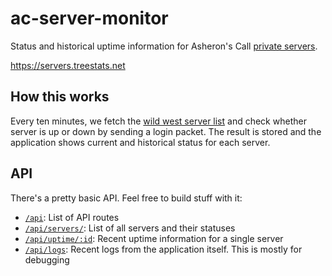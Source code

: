 # ac-server-monitor

Status and historical uptime information for Asheron's Call [private servers](https://github.com/acresources/serverslist).

https://servers.treestats.net

## How this works

Every ten minutes, we fetch the [wild west server list](https://github.com/acresources/serverslist) and check whether server is up or down by sending a login packet.
The result is stored and the application shows current and historical status for each server.

## API

There's a pretty basic API.
Feel free to build stuff with it:

- [`/api`](https://servers.treestats.net/api): List of API routes
- [`/api/servers/`](https://servers.treestats.net/api/servers): List of all servers and their statuses
- [`/api/uptime/:id`](https://servers.treestats.net/uptime/1): Recent uptime information for a single server
- [`/api/logs`](https://servers.treestats.net/logs): Recent logs from the application itself. This is mostly for debugging
